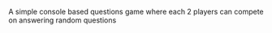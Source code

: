 A simple console based questions game where each 2 players can compete on answering random questions
